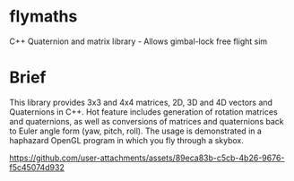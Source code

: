 # flymaths
C++ Quaternion and matrix library - Allows gimbal-lock free flight sim

# Brief
This library provides 3x3 and 4x4 matrices, 2D, 3D and 4D vectors and Quaternions in C++. Hot feature includes generation of rotation matrices and quaternions, as well as conversions of matrices and quaternions back to Euler angle form (yaw, pitch, roll). The usage is demonstrated in a haphazard OpenGL program in which you fly through a skybox.

https://github.com/user-attachments/assets/89eca83b-c5cb-4b26-9676-f5c45074d932

